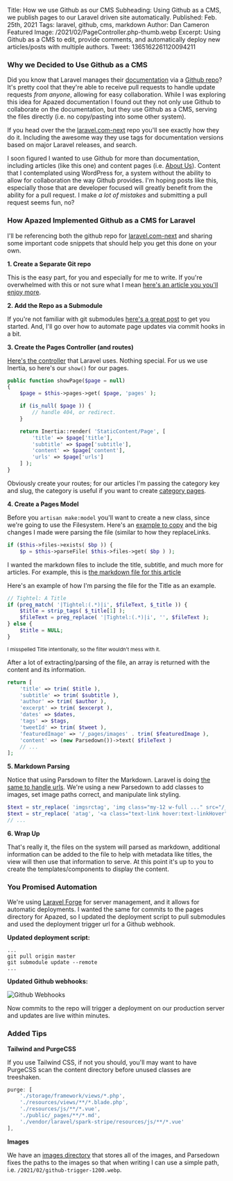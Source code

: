 Title: How we use Github as our CMS
Subheading: Using Github as a CMS, we publish pages to our Laravel driven site automatically.
Published: Feb. 25th, 2021
Tags: laravel, github, cms, markdown
Author: Dan Cameron
Featured Image: /2021/02/PageController.php-thumb.webp
Excerpt: Using Github as a CMS to edit, provide comments, and automatically deploy new articles/posts with multiple authors.
Tweet: 1365162261120094211

### Why we Decided to Use Github as a CMS

Did you know that Laravel manages their [documentation](https://laravel.com/docs/8.x/installation) via a [Github repo](https://github.com/laravel/docs)? It's pretty cool that they're able to receive pull requests to handle update requests *from anyone*, allowing for easy collaboration. While I was exploring this idea for Apazed documentation I found out they not only use Github to collaborate on the documentation, but they use Github as a CMS, serving the files directly (i.e. no copy/pasting into some other system). 

If you head over the the [laravel.com-next](https://github.com/laravel/laravel.com-next) repo you'll see exactly how they do it. Including the awesome way they use tags for documentation versions based on major Laravel releases, and search. 

I soon figured I wanted to use Github for more than documentation, including articles (like this one) and content pages (i.e. [About Us](/about-us)). Content that I contemplated using WordPress for, a system without the ability to allow for collaboration the way Github provides. I'm hoping posts like this, especially those that are developer focused will greatly benefit from the ability for a pull request. I make *a lot of mistakes* and submitting a pull request seems fun, no?

### How Apazed Implemented Github as a CMS for Laravel

I'll be referencing both the github repo for [laravel.com-next](https://github.com/laravel/laravel.com-next) and sharing some important code snippets that should help you get this done on your own. 

**1. Create a Separate Git repo**

This is the easy part, for you and especially for me to write. If you're overwhelmed with this or not sure what I mean [here's an article you you'll enjoy more](/articles/culture/oswald-the-octopus).

**2. Add the Repo as a Submodule**

If you're not familiar with git submodules [here's a great post](https://github.blog/2016-02-01-working-with-submodules/) to get you started. And, I'll go over how to automate page updates via commit hooks in a bit. 

**3. Create the Pages Controller (and routes)**

[Here's the controller](https://github.com/laravel/laravel.com-next/blob/master/app/Http/Controllers/DocsController.php) that Laravel uses. Nothing special. For us we use Inertia, so here's our ```show()``` for our pages.

```php
public function showPage($page = null)
{
    $page = $this->pages->get( $page, 'pages' );

    if (is_null( $page )) {
        // handle 404, or redirect.
    }

    return Inertia::render( 'StaticContent/Page', [
        'title' => $page['title'],
        'subtitle' => $page['subtitle'],
        'content' => $page['content'],
        'urls' => $page['urls']
    ] );
}
```

Obviously create your routes; for our articles I'm passing the category key and slug, the category is useful if you want to create [category pages](/articles/dev-diary).  

**4. Create a Pages Model**

Before you ```artisan make:model``` you'll want to create a new class, since we're going to use the Filesystem. Here's an [example to copy](https://github.com/laravel/laravel.com-next/blob/master/app/Documentation.php) and the big changes I made were parsing the file (similar to how they replaceLinks.

```php
if ($this->files->exists( $bp )) {
    $p = $this->parseFile( $this->files->get( $bp ) );
```

I wanted the markdown files to include the title, subtitle, and much more for articles. For example, this is [the markdown file for this article](https://github.com/apazed-com/pages/blob/master/articles/dev-diary/laravel-plus-github-content-publishing.md)

Here's an example of how I'm parsing the file for the Title as an example. 

```php
// Tightel: A Title
if (preg_match( '|Tightel:(.*)|i', $fileText, $_title )) {
    $title = strip_tags( $_title[1] );
    $fileText = preg_replace( '|Tightel:(.*)|i', '', $fileText );
} else {
    $title = NULL;
}
```

<small>I misspelled Title intentionally, so the filter wouldn't mess with it.</small>

After a lot of extracting/parsing of the file, an array is returned with the content and its information.

```php
return [
    'title' => trim( $title ),
    'subtitle' => trim( $subtitle ),
    'author' => trim( $author ),
    'excerpt' => trim( $excerpt ),
    'dates' => $dates,
    'tags' => $tags,
    'tweetId' => trim( $tweet ),
    'featuredImage' => '/_pages/images' . trim( $featuredImage ),
    'content' => (new Parsedown())->text( $fileText )
    // ...
];
```

**5. Markdown Parsing**

Notice that using Parsdown to filter the Markdown. Laravel is doing [the same to handle urls](https://github.com/laravel/laravel.com-next/blob/master/app/Parsedown.php). We're using a new Parsedown to add classes to images, set image paths correct, and manipulate link styling.  

```php
$text = str_replace( 'imgsrctag', 'img class="my-12 w-full ..." src="/_pages/images', $text );
$text = str_replace( 'atag', '<a class="text-link hover:text-linkHover"', $text );
// ...
```

**6. Wrap Up**

That's really it, the files on the system will parsed as markdown, additional information can be added to the file to help with metadata like titles, the view will then use that information to serve. At this point it's up to you to create the templates/components to display the content.

### You Promised Automation

We're using [Laravel Forge](https://forge.laravel.com/) for server management, and it allows for automatic deployments. I wanted the same for commits to the pages directory for Apazed, so I updated the deployment script to pull submodules and used the deployment trigger url for a Github webhook.

**Updated deployment script:**

```shell
...
git pull origin master
git submodule update --remote
...
```

**Updated Github webhooks:**

![Github Webhooks](/2021/02/github-trigger-1200.webp)

Now commits to the repo will trigger a deployment on our production server and updates are live within minutes.


### Added Tips

**Tailwind and PurgeCSS**

If you use Tailwind CSS, if not you should, you'll may want to have PurgeCSS scan the content directory before unused classes are treeshaken.

```js
purge: [
    './storage/framework/views/*.php',
    './resources/views/**/*.blade.php',
    './resources/js/**/*.vue',
    './public/_pages/**/*.md',
    './vendor/laravel/spark-stripe/resources/js/**/*.vue'
],
```

**Images**

We have an [images directory](https://github.com/apazed-com/pages/tree/master/images) that stores all of the images, and Parsedown fixes the paths to the images so that when writing I can use a simple path, i.e. ```/2021/02/github-trigger-1200.webp```.


